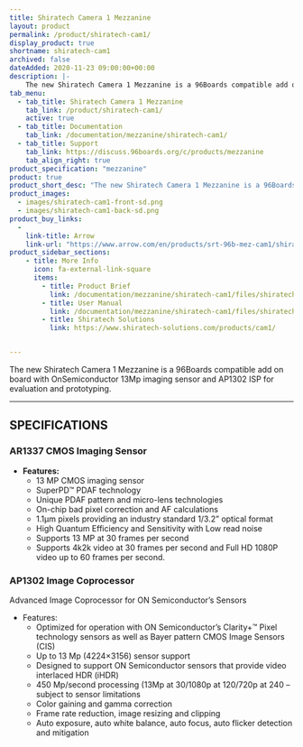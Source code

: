 ```yaml
---
title: Shiratech Camera 1 Mezzanine
layout: product
permalink: /product/shiratech-cam1/
display_product: true
shortname: shiratech-cam1
archived: false
dateAdded: 2020-11-23 09:00:00+00:00
description: |-
    The new Shiratech Camera 1 Mezzanine is a 96Boards compatible add on board with OnSemiconductor 13Mp imaging sensor and AP1302 ISP for evaluation and prototyping.
tab_menu:
  - tab_title: Shiratech Camera 1 Mezzanine
    tab_link: /product/shiratech-cam1/
    active: true
  - tab_title: Documentation
    tab_link: /documentation/mezzanine/shiratech-cam1/
  - tab_title: Support
    tab_link: https://discuss.96boards.org/c/products/mezzanine
    tab_align_right: true
product_specification: "mezzanine"
product: true
product_short_desc: "The new Shiratech Camera 1 Mezzanine is a 96Boards compatible add on board with OnSemiconductor 13Mp imaging sensor and AP1302 ISP for evaluation and prototyping."
product_images:
  - images/shiratech-cam1-front-sd.png
  - images/shiratech-cam1-back-sd.png
product_buy_links:
  -
    link-title: Arrow
    link-url: "https://www.arrow.com/en/products/srt-96b-mez-cam1/shiratech?q=SRT-96B-MEZ-CAM1"
product_sidebar_sections:
    - title: More Info
      icon: fa-external-link-square
      items:
        - title: Product Brief
          link: /documentation/mezzanine/shiratech-cam1/files/shiratech-cam1-quick-start.pdf
        - title: User Manual
          link: /documentation/mezzanine/shiratech-cam1/files/shiratech-cam1-user-manual.pdf
        - title: Shiratech Solutions
          link: https://www.shiratech-solutions.com/products/cam1/


---
```

The new Shiratech Camera 1 Mezzanine is a 96Boards compatible add on board with OnSemiconductor 13Mp imaging sensor and AP1302 ISP for evaluation and prototyping.

***

## SPECIFICATIONS

### AR1337 CMOS Imaging Sensor

  - **Features:**
    - 13 MP CMOS imaging sensor
    - SuperPD™ PDAF technology
    - Unique PDAF pattern and micro-lens technologies
    - On-chip bad pixel correction and AF calculations
    - 1.1μm pixels providing an industry standard 1/3.2” optical format
    - High Quantum Efficiency and Sensitivity with Low read noise
    - Supports 13 MP at 30 frames per second
    - Supports 4k2k video at 30 frames per second and Full HD 1080P video up to 60 frames per second.
    
    
### AP1302 Image Coprocessor

Advanced Image Coprocessor for ON Semiconductor’s Sensors

  - Features:
    - Optimized for operation with ON Semiconductor’s Clarity+™ Pixel technology sensors as well as Bayer pattern CMOS Image Sensors (CIS)
    - Up to 13 Mp (4224×3156) sensor support
    - Designed to support ON Semiconductor sensors that provide video interlaced HDR (iHDR)
    - 450 Mp/second processing (13Mp at 30/1080p at 120/720p at 240 – subject to sensor limitations
    - Color gaining and gamma correction
    - Frame rate reduction, image resizing and clipping
    - Auto exposure, auto white balance, auto focus, auto flicker detection and mitigation
    